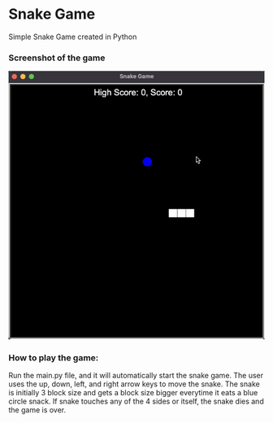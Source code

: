 # Snake Game
Simple Snake Game created in Python

### Screenshot of the game
![Alt text](SnakeGameDemo.png?raw=true "SnakeGame")

### How to play the game:
Run the main.py file, and it will automatically start the snake game. 
The user uses the up, down, left, and right arrow keys to move the snake. The snake is initially 3 block size and gets 
a block size bigger everytime it eats a blue circle snack.
If snake touches any of the 4 sides or itself, the snake dies and the game is over.

